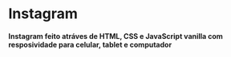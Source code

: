# Instagram

#### Instagram feito atráves de HTML, CSS e JavaScript vanilla com resposividade para celular, tablet e computador
